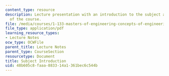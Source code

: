 ```yaml
---
content_type: resource
description: Lecture presentation with an introduction to the subject and overview
  of the course.
file: /media/courses/1-133-masters-of-engineering-concepts-of-engineering-practice-fall-2007/48b605c8faaa883314a1361bec6c544b_lec_01.pdf
file_type: application/pdf
learning_resource_types:
- Lecture Notes
ocw_type: OCWFile
parent_title: Lecture Notes
parent_type: CourseSection
resourcetype: Document
title: Subject Introduction
uid: 48b605c8-faaa-8833-14a1-361bec6c544b
---
```

